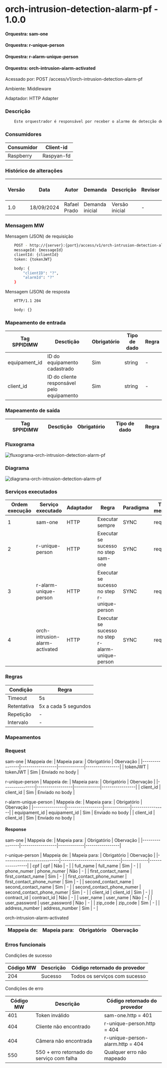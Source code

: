 # orch-intrusion-detection-alarm-pf - 1.0.0

#### Orquestra: sam-one
#### Orquestra: r-unique-person
#### Orquestra: r-alarm-unique-person 
#### Orquestra: orch-intrusion-alarm-activated

Acessado por: POST /access/v1/orch-intrusion-detection-alarm-pf

Ambiente: Middleware

Adaptador: HTTP Adapter

### Descrição

```bash
    Este orquestrador é responsável por receber o alarme de detecção de incêndio
```

### Consumidores
| Consumidor | Client-id  |
|------------|------------|
| Raspberry  | Raspyan-fd |

### Histórico de alterações
| Versão |    Data    |     Autor    |     Demanda     |    Descrição   | Revisor | Entrega em UAT |
|--------|------------|--------------|-----------------|----------------|---------|----------------|
| 1.0    | 18/09/2024 | Rafael Prado | Demanda inicial | Versão inicial | -       | -              |

### Mensagem MW

Mensagem (JSON) de requisição
```bash
    POST - http://{server}:{port}/access/v1/orch-intrusion-detection-alarm-pf
    messageId: {messageId}
    clientId: {clientId}
    token: {tokenJWT}

    body: {
        "clientID": "?",
        "alarmId": "?"
    }
```

Mensagem (JSON) de resposta
```bash
    HTTP/1.1 204

    body: {}
```

### Mapeamento de entrada

|        Tag SPPIDIMW         |                  Desctição                 |     Obrigatório    |     Tipo de dado     | Regra |
|-----------------------------|--------------------------------------------|--------------------|----------------------|-------|
| equipament_id               | ID do equipamento cadastrado               | Sim                |  string              | -     |
| client_id                   | ID do cliente responsável pelo equipamento | Sim                |  string              | -     |

### Mapeamento de saída

|        Tag SPPIDIMW         |                  Desctição                 |     Obrigatório    |     Tipo de dado     | Regra |
|-----------------------------|--------------------------------------------|--------------------|----------------------|-------|


### Fluxograma

![fluxograma-orch-intrusion-detection-alarm-pf](fluxograma-orch-intrusion-detection-alarm-pf.png)

### Diagrama
![diagrama-orch-intrusion-detection-alarm-pf](diagrama-orch-intrusion-detection-alarm-pf.png)


### Serviços executados

| Ordem execução |       Serviço executado        | Adaptador |                      Regra                      | Paradigma | Tipo da mensagem |
|----------------|--------------------------------|-----------|-------------------------------------------------|-----------|------------------|
| 1              | sam-one                        | HTTP      | Executar sempre                                 | SYNC      | request          |
| 2              | r-unique-person                | HTTP      | Executar se sucesso no step sam-one             | SYNC      | request          |
| 3              | r-alarm-unique-person          | HTTP      | Executar se sucesso no step r-unique-person     | SYNC      | request          |
| 4              | orch-intrusion-alarm-activated | HTTP      | Executar se sucesso no step r-alarm-unique-person | SYNC      | request          |

### Regras

|   Condição  |         Regra        |
|-------------|----------------------|
| Timeout     | 5s                   |
| Retentativa | 5x a cada 5 segundos |
| Repetição   | -                    |
| Intervalo   | -                    |

### Mapeamentos

### Request

sam-one
|   Mappeia de:  |   Mapeia para:   | Obrigatório |    Obervação    |
|----------------|------------------|-------------|-----------------|
| tokenJWT       | tokenJWT         | Sim         | Enviado no body |

r-unique-person
|   Mappeia de:  |   Mapeia para:   | Obrigatório |    Obervação    |
|----------------|------------------|-------------|-----------------|
| client_id      | client_id        | Sim         | Enviado no body |

r-alarm-unique-person
|   Mappeia de:  |   Mapeia para:   | Obrigatório |    Obervação    |
|----------------|------------------|-------------|-----------------|
| equipament_id  | equipament_id    | Sim         | Enviado no body |
| client_id      | client_id        | Sim         | Enviado no body |


#### Response

sam-one
|   Mappeia de:  |   Mapeia para:   | Obrigatório |    Obervação    |
|----------------|------------------|-------------|-----------------|

r-unique-person
|         Mappeia de:        |         Mapeia para:         | Obrigatório |    Obervação    |
|----------------------------|------------------------------|-------------|-----------------|
| cpf                        | cpf                          | Não         | -               |
| full_name                  | full_name                    | Sim         | -               |
| phone_numer                | phone_numer                  | Não         | -               |
| first_contact_name         | first_contact_name           | Sim         | -               |
| first_contact_phone_numer  | first_contact_phone_numer    | Sim         | -               |
| second_contact_name        | second_contact_name          | Sim         | -               |
| second_contact_phone_numer | second_contact_phone_numer   | Sim         | -               |
| client_id                  | client_id                    | Sim         | -               |
| contract_id                | contract_id                  | Não         | -               |
| user_name                  | user_name                    | Não         | -               |
| user_password              | user_password                | Não         | -               |
| zip_code                   | zip_code                     | Sim         | -               |
| address_number             | address_number               | Sim         | -               |

orch-intrusion-alarm-activated

|         Mappeia de:        |         Mapeia para:         | Obrigatório |    Obervação    |
|----------------------------|------------------------------|-------------|-----------------|


### Erros funcionais

Condições de sucesso

| Código MW | Descrição | Código retornado do provedor  |
|-----------|-----------|-------------------------------|
| 204       | Sucesso   | Todos os serviços com sucesso |

Condições de erro

| Código MW |                  Descrição                 |   Código retornado do provedor   |
|-----------|--------------------------------------------|----------------------------------|
| 401       | Token inválido                             | sam-one.http = 401               |
| 404       | Cliente não encontrado                     | r-unique-person.http = 404       |
| 404       | Câmera não encontrada                      | r-unique-person-alarm.http = 404 |
| 550       | 550 + erro retornado do serviço com falha  | Qualquer erro não mapeado        |

